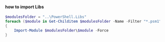 #### how to import Libs

````powershell
$modulesFolder = "..\PowerShell.Libs"
foreach ($module in Get-Childitem $modulesFolder -Name -Filter "*.psm1")
{
    Import-Module $modulesFolder\$module -Force
}
````
